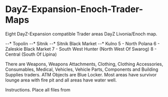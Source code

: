 # DayZ-Expansion-Enoch-Trader-Maps

Eight DayZ-Expansion compatible Trader areas DayZ Livonia/Enoch map.

--* Topolin
--* Sitnik
--* Sitnik Black Market
--* Kulno
5 - North Polana
6 - Zaleskie Black Market
7 - South West Hunter (North West Of Swarog)
8 - Central (South Of Lipina)

There are Weapons, Weapons Attachments, Clothing, Clothing Accessories, Consumables, Medical, Vehicles, Vehicle Parts, Components and Building Supplies traders.
ATM Objects are Blue Locker.
Most areas have survivor lounge area with fire pit and all areas have water well.

Instructions.
Place all files from 


